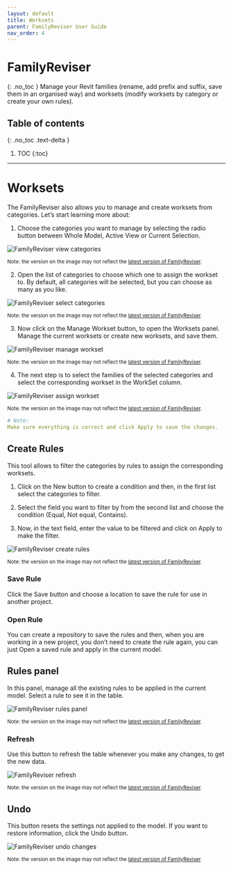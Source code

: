 ```yaml
---
layout: default
title: Worksets
parent: FamilyReviser User Guide
nav_order: 4
---
```


# FamilyReviser
{: .no_toc }
Manage your Revit families (rename, add prefix and suffix, save them in an organised way) and worksets (modify worksets by category or create your own rules).
## Table of contents
{: .no_toc .text-delta }

1. TOC
{:toc}

---

# Worksets

The FamilyReviser also allows you to manage and create worksets from categories. Let’s start learning more about:

1.	Choose the categories you want to manage by selecting the radio button between Whole Model, Active View or Current Selection.

![FamilyReviser view categories](../../assets\images\FamilyReviser\FR-Ws-SelectCat.gif)

<sub>Note: the version on the image may not reflect the [latest version of FamilyReviser](https://diroots.com/revit-plugins/manage-revit-families-and-worksets-with-familyreviser/).</sub>

2.	Open the list of categories to choose which one to assign the workset to. By default, all categories will be selected, but you can choose as many as you like.

![FamilyReviser select categories](../../assets\images\FamilyReviser\FR-Ws-Categories.gif)

<sub>Note: the version on the image may not reflect the [latest version of FamilyReviser](https://diroots.com/revit-plugins/manage-revit-families-and-worksets-with-familyreviser/).</sub>

3.	Now click on the Manage Workset button, to open the Worksets panel. Manage the current worksets or create new worksets, and save them.

![FamilyReviser manage workset](../../assets\images\FamilyReviser\FR-Ws-ManageWorkset.gif)

<sub>Note: the version on the image may not reflect the [latest version of FamilyReviser](https://diroots.com/revit-plugins/manage-revit-families-and-worksets-with-familyreviser/).</sub>

4. The next step is to select the families of the selected categories and select the corresponding workset in the WorkSet column.

![FamilyReviser assign workset](../../assets\images\FamilyReviser\FR-Ws-AssignWorkset.gif)

<sub>Note: the version on the image may not reflect the [latest version of FamilyReviser](https://diroots.com/revit-plugins/manage-revit-families-and-worksets-with-familyreviser/).</sub>

```yaml
# Note:
Make sure everything is correct and click Apply to save the changes.
```

## Create Rules

This tool allows to filter the categories by rules to assign the corresponding worksets.

1. Click on the New button to create a condition and then, in the first list select the categories to filter.

2. Select the field you want to filter by from the second list and choose the condition (Equal, Not equal, Contains).

3.	Now, in the text field, enter the value to be filtered and click on Apply to make the filter.

![FamilyReviser create rules](../../assets\images\FamilyReviser\FR-Ws-Rule.gif)

<sub>Note: the version on the image may not reflect the [latest version of FamilyReviser](https://diroots.com/revit-plugins/manage-revit-families-and-worksets-with-familyreviser/).</sub>

### Save Rule

Click the Save button and choose a location to save the rule for use in another project.

### Open Rule

You can create a repository to save the rules and then, when you are working in a new project, you don’t need to create the rule again, you can just Open a saved rule and apply in the current model.

## Rules panel

In this panel, manage all the existing rules to be applied in the current model. Select a rule to see it in the table.

![FamilyReviser rules panel](../../assets\images\FamilyReviser\FR-Ws-ManageRules.gif)

<sub>Note: the version on the image may not reflect the [latest version of FamilyReviser](https://diroots.com/revit-plugins/manage-revit-families-and-worksets-with-familyreviser/).</sub>

### Refresh

Use this button to refresh the table whenever you make any changes, to get the new data.

![FamilyReviser refresh](../../assets\images\FamilyReviser\FR-Ws-Refresh.png)

<sub>Note: the version on the image may not reflect the [latest version of FamilyReviser](https://diroots.com/revit-plugins/manage-revit-families-and-worksets-with-familyreviser/).</sub>

## Undo

This button resets the settings not applied to the model. If you want to restore information, click the Undo button.

![FamilyReviser undo changes](../../assets\images\FamilyReviser\FR-Ws-Undo.gif)

<sub>Note: the version on the image may not reflect the [latest version of FamilyReviser](https://diroots.com/revit-plugins/manage-revit-families-and-worksets-with-familyreviser/).</sub>